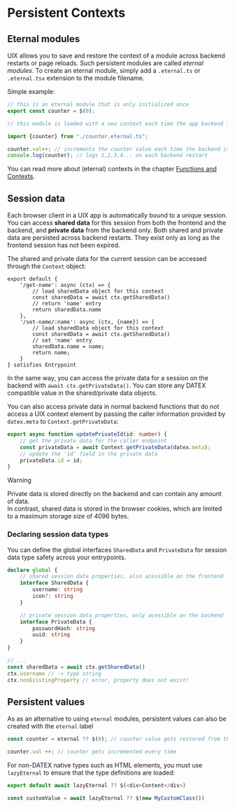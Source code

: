 # Persistent Contexts

## Eternal modules

UIX allows you to save and restore the context of a module across backend restarts or page reloads.
Such persistent modules are called *eternal modules*.
To create an eternal module, simply add a `.eternal.ts` or `.eternal.tsx` extension to the module filename.

Simple example:

```ts title="backend/counter.eternal.ts" icon="fa-file"
// this is an eternal module that is only initialized once
export const counter = $(0);
```

```ts title="backend/entrypoint.ts" icon="fa-file"
// this module is loaded with a new context each time the app backend is restarted

import {counter} from "./counter.eternal.ts";

counter.val++; // increments the counter value each time the backend is restarted
console.log(counter); // logs 1,2,3,4... on each backend restart
```

You can read more about (eternal) contexts in the chapter [Functions and Contexts](./11%20Functions%20and%20Contexts.md).


## Session data

Each browser client in a UIX app is automatically bound to a unique session.
You can access **shared data** for this session from both the frontend and the backend, and **private data** from the backend only.
Both shared and private data are persisted across backend restarts. They exist only as long as the frontend session has not been expired.

The shared and private data for the current session can be accessed through the `Context` object:

```tsx title="backend/entrypoint.tsx" icon="fa-file"
export default {
    '/get-name': async (ctx) => {
        // load sharedData object for this context
        const sharedData = await ctx.getSharedData()
        // return 'name' entry
        return sharedData.name
    },
    '/set-name/:name': async (ctx, {name}) => {
        // load sharedData object for this context
        const sharedData = await ctx.getSharedData()
        // set 'name' entry
        sharedData.name = name;
        return name;
    }
} satisfies Entrypoint
```

In the same way, you can access the private data for a session on the backend with `await ctx.getPrivateData()`.
You can store any DATEX compatible value in the shared/private data objects.

You can also access private data in normal backend functions that do not access a UIX context element by passing the caller information provided by `datex.meta` to `Context.getPrivateData`:
```ts
export async function updatePrivateId(id: number) {
    // get the private data for the caller endpoint
    const privateData = await Context.getPrivateData(datex.meta);
    // update the 'id' field in the private data 
    privateData.id = id;
}
```

> [!WARNING]
> Private data is stored directly on the backend and can contain any amount of data.<br>
> In contrast, shared data is stored in the browser cookies, which are limited to a maximum storage size of 4096 bytes.


### Declaring session data types

You can define the global interfaces `SharedData` and `PrivateData` for session data type safety across your entrypoints.

```ts
declare global {
    // shared session data properties, also acessible on the frontend
    interface SharedData {
        username: string
        icon?: string
    }

    // private session data properties, only acessible on the backend
    interface PrivateData {
        passwordHash: string
        uuid: string
    }
}

// ...
const sharedData = await ctx.getSharedData()
ctx.username // -> type string
ctx.nonExistingProperty // error, property does not exist!
```

## Persistent values

As as an alternative to using `eternal` modules, persistent values can also be created with the `eternal` label

```typescript
const counter = eternal ?? $(0); // counter value gets restored from the previous state or initialized if no previous state exists

counter.val ++; // counter gets incremented every time
```

For non-DATEX native types such as HTML elements, you must use `lazyEternal` to ensure that the type definitions are loaded:

```typescript
export default await lazyEternal ?? $(<div>Content</div>)
```

```typescript
const customValue = await lazyEternal ?? $(new MyCustomClass())
```
